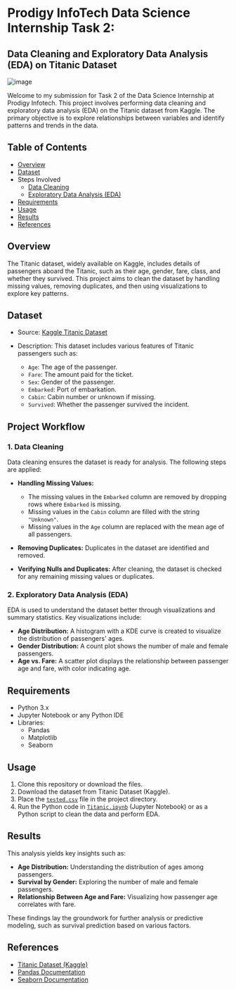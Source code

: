 # Prodigy InfoTech Data Science Internship Task 2:
## Data Cleaning and Exploratory Data Analysis (EDA) on Titanic Dataset
![image](https://github.com/user-attachments/assets/f0b30916-d5c6-4a2f-81bf-e3541df51ce9)


Welcome to my submission for Task 2 of the Data Science Internship at Prodigy Infotech. This project involves performing data cleaning and exploratory data analysis (EDA) on the Titanic dataset from Kaggle. The primary objective is to explore relationships between variables and identify patterns and trends in the data.

## Table of Contents
- [Overview](https://github.com/Priyanxxhiiii/PRODIGY_DS_02/blob/main/README.md#overview)
- [Dataset](https://github.com/Priyanxxhiiii/PRODIGY_DS_02/blob/main/README.md#dataset)
- Steps Involved
   - [Data Cleaning](https://github.com/Priyanxxhiiii/PRODIGY_DS_02/tree/main?tab=readme-ov-file#1-data-cleaning)
   - [Exploratory Data Analysis (EDA)](https://github.com/Priyanxxhiiii/PRODIGY_DS_02/tree/main?tab=readme-ov-file#2-exploratory-data-analysis-eda)
- [Requirements](https://github.com/Priyanxxhiiii/PRODIGY_DS_02/tree/main?tab=readme-ov-file#requirements)
- [Usage](https://github.com/Priyanxxhiiii/PRODIGY_DS_02/tree/main?tab=readme-ov-file#usage)
- [Results](https://github.com/Priyanxxhiiii/PRODIGY_DS_02/tree/main?tab=readme-ov-file#results)
- [References](https://github.com/Priyanxxhiiii/PRODIGY_DS_02/tree/main?tab=readme-ov-file#references)

## Overview
The Titanic dataset, widely available on Kaggle, includes details of passengers aboard the Titanic, such as their age, gender, fare, class, and whether they survived. This project aims to clean the dataset by handling missing values, removing duplicates, and then using visualizations to explore key patterns.

## Dataset
- Source: [Kaggle Titanic Dataset](https://www.kaggle.com/datasets/brendan45774/test-file?select=tested.csv)
- Description: This dataset includes various features of Titanic passengers such as:
  
   - `Age`: The age of the passenger.
   - `Fare`: The amount paid for the ticket.
   - `Sex`: Gender of the passenger.
   - `Embarked`: Port of embarkation.
   - `Cabin`: Cabin number or unknown if missing.
   - `Survived`: Whether the passenger survived the incident.

## Project Workflow
### 1. Data Cleaning
Data cleaning ensures the dataset is ready for analysis. The following steps are applied:

- **Handling Missing Values:**
  
   - The missing values in the `Embarked` column are removed by dropping rows where `Embarked` is missing.
   - Missing values in the `Cabin` column are filled with the string `"Unknown"`.
   - Missing values in the `Age` column are replaced with the mean age of all passengers.
     
- **Removing Duplicates:** Duplicates in the dataset are identified and removed.
  
- **Verifying Nulls and Duplicates:** After cleaning, the dataset is checked for any remaining missing values or duplicates.

### 2. Exploratory Data Analysis (EDA)
EDA is used to understand the dataset better through visualizations and summary statistics. Key visualizations include:

- **Age Distribution:** A histogram with a KDE curve is created to visualize the distribution of passengers' ages.
- **Gender Distribution:** A count plot shows the number of male and female passengers.
- **Age vs. Fare:** A scatter plot displays the relationship between passenger age and fare, with color indicating age.
  

## Requirements
- Python 3.x
- Jupyter Notebook or any Python IDE
- Libraries:
   - Pandas
   - Matplotlib
   - Seaborn


## Usage
1. Clone this repository or download the files.
2. Download the dataset from Titanic Dataset (Kaggle).
3. Place the [`tested.csv`](https://github.com/Priyanxxhiiii/PRODIGY_DS_02/blob/main/tested.csv) file in the project directory.
4. Run the Python code in [`Titanic.ipynb`](https://github.com/Priyanxxhiiii/PRODIGY_DS_02/blob/main/Titanic.ipynb) (Jupyter Notebook) or as a Python script to clean the data and perform EDA.


## Results
This analysis yields key insights such as:

- **Age Distribution:** Understanding the distribution of ages among passengers.
- **Survival by Gender:** Exploring the number of male and female passengers.
- **Relationship Between Age and Fare:** Visualizing how passenger age correlates with fare.
  
These findings lay the groundwork for further analysis or predictive modeling, such as survival prediction based on various factors.


## References
- [Titanic Dataset (Kaggle)](https://www.kaggle.com/datasets/brendan45774/test-file?select=tested.csv)
- [Pandas Documentation](https://pandas.pydata.org/docs/)
- [Seaborn Documentation](https://seaborn.pydata.org/)
